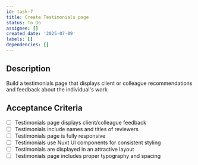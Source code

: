 ```yaml
---
id: task-7
title: Create Testimonials page
status: To Do
assignee: []
created_date: '2025-07-09'
labels: []
dependencies: []
---
```


## Description

Build a testimonials page that displays client or colleague recommendations and feedback about the individual's work

## Acceptance Criteria

- [ ] Testimonials page displays client/colleague feedback
- [ ] Testimonials include names and titles of reviewers
- [ ] Testimonials page is fully responsive
- [ ] Testimonials use Nuxt UI components for consistent styling
- [ ] Testimonials are displayed in an attractive layout
- [ ] Testimonials page includes proper typography and spacing
